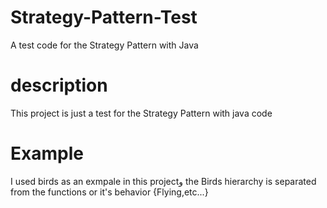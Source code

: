 # Strategy-Pattern-Test
A test code for the Strategy Pattern with Java

# description
This project is just a test for the Strategy Pattern with java code

# Example
I used birds as an exmpale in this projectو
the Birds hierarchy is separated from the functions or it's behavior {Flying,etc...}
